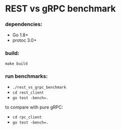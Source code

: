 # REST vs gRPC benchmark

### dependencies:
- Go 1.8+
- protoc 3.0+

### build:
`make build`

### run benchmarks:
- `./rest_vs_grpc_benchmark`
- `cd rest_client`
- `go test -bench=.`

to compare with pure gRPC:
- `cd rpc_client`
- `go test -bench=.`
